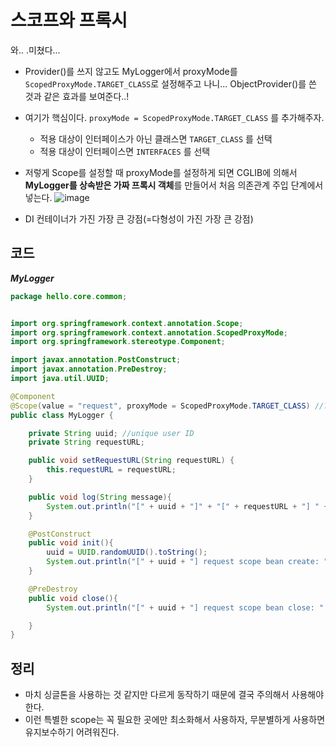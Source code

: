 # 스코프와 프록시

와.. .미쳤다...
* Provider()를 쓰지 않고도 MyLogger에서 proxyMode를 `ScopedProxyMode.TARGET_CLASS`로 설정해주고 나니... ObjectProvider()를 쓴 것과 같은 효과를 보여준다..!

* 여기가 핵심이다. `proxyMode = ScopedProxyMode.TARGET_CLASS` 를 추가해주자.
	* 적용 대상이 인터페이스가 아닌 클래스면 `TARGET_CLASS` 를 선택
	* 적용 대상이 인터페이스면 `INTERFACES` 를 선택

* 저렇게 Scope를 설정할 때 proxyMode를 설정하게 되면 CGLIB에 의해서 **MyLogger를 상속받은 가짜 프록시 객체**를 만들어서 처음 의존관계 주입 단계에서 넣는다.
![image](https://user-images.githubusercontent.com/39082893/109424490-25b71200-7a27-11eb-89d3-68d6ceed6697.png)
* DI 컨테이너가 가진 가장 큰 강점(=다형성이 가진 가장 큰 강점)

## 코드

***MyLogger***
```java
package hello.core.common;


import org.springframework.context.annotation.Scope;
import org.springframework.context.annotation.ScopedProxyMode;
import org.springframework.stereotype.Component;

import javax.annotation.PostConstruct;
import javax.annotation.PreDestroy;
import java.util.UUID;

@Component
@Scope(value = "request", proxyMode = ScopedProxyMode.TARGET_CLASS) //??
public class MyLogger {

    private String uuid; //unique user ID
    private String requestURL;

    public void setRequestURL(String requestURL) {
        this.requestURL = requestURL;
    }

    public void log(String message){
        System.out.println("[" + uuid + "]" + "[" + requestURL + "] " + message);
    }

    @PostConstruct
    public void init(){
        uuid = UUID.randomUUID().toString();
        System.out.println("[" + uuid + "] request scope bean create: " + this);
    }

    @PreDestroy
    public void close(){
        System.out.println("[" + uuid + "] request scope bean close: " + this);

    }
}
```

## 정리
* 마치 싱글톤을 사용하는 것 같지만 다르게 동작하기 때문에 결국 주의해서 사용해야 한다.
* 이런 특별한 scope는 꼭 필요한 곳에만 최소화해서 사용하자, 무분별하게 사용하면 유지보수하기 어려워진다.
